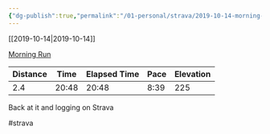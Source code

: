 ```yaml
---
{"dg-publish":true,"permalink":"/01-personal/strava/2019-10-14-morning-run/"}
---
```



[[2019-10-14\|2019-10-14]]

[Morning Run](https://www.strava.com/activities/2794825224)

| Distance | Time  | Elapsed Time | Pace | Elevation |
| -------- | ----- | ------------ | ---- | --------- |
| 2.4      | 20:48 | 20:48        | 8:39 | 225       |


Back at it and logging on Strava

#strava
